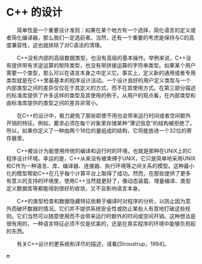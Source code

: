 # C++ 的设计

&emsp;&emsp;简单性是一个重要设计准则：如果在某个地方有一个选择，简化语言的定义或者简化编译器，那么我们一定选前者。当然，还有一个重要的考虑是保持与C的高度兼容性，这也就排除了对C语法的清理。

&emsp;&emsp;C++没有内部的高级数据类型，也没有高级的基本操作。举例来说，C++没有提供带有求逆运算的矩阵类型，也没有带拼接运算的字符串类型。如果某个用户需要一个类型，那么可以在语言本身之中定义它。事实上，定义新的通用或者专用类型就是在C++里最基本的程序设计活动。一个设计良好的用户定义类型与一个内部类型之间的差异仅仅在于其定义的方式，而不在其使用方式。在第三部分描述的标准库提供了许多这样的类型及其使用的例子。从用户的观点看，在内部类型和由标准库提供的类型之间的差异非常小。


&emsp;&emsp;在C++的设计中，极力避免了那些即使不用也会带来运行时间或者空间额外开销的特征。例如，要求必须在每个对象里存储某种“薄记信息”的结构被拒绝了。所以，如果你定义了一种由两个16位的量组成的结构，它将能放进一个32位的寄存器里。

&emsp;&emsp;C++被设计为能使用传统的编译和运行时的环境，也就是那种在UNIX上的C程序设计环境。幸运的是，C++从来没有被束缚于UNIX，它只是简单地采用UNIX和C作为一种语言、库、编译器、连接器、执行环境等之间关系的模型。这种最小化的模型帮助C++在几乎每个计算平台上取得了成功。然而，在那些提供了更多有意义的支持的环境里，使用C++当然就更好了，像动态装载、增量编译、类型定义数据库等都能得到很好的收敛，又不会影响语言本身。

&emsp;&emsp;C++的类型检查和数据隐藏特征依赖于编译时对程序的分析，以防止因为意外而破坏数据的情况。它们并不提供系统安全性或防止某些人有意地打破这些规则。它们当然可以随意使用而不会带来运行时额外的时间或空间开销。这种想法是很有用的，一种语言特征必须不仅是优美的，还是在真实程序的环境中能够负担起的东西。

&emsp;&emsp;有关C++设计的更系统和详尽的描述，请看[Stroustrup，1994]。

🔚

